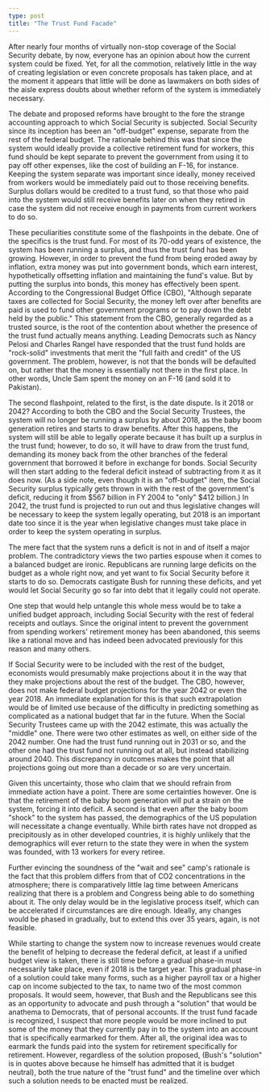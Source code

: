 ```yaml
---
type: post
title: "The Trust Fund Facade"
---
```

After nearly four months of virtually non-stop coverage of the Social Security
debate, by now, everyone has an opinion about how the current system could be
fixed. Yet, for all the commotion, relatively little in the way of creating
legislation or even concrete proposals has taken place, and at the moment it
appears that little will be done as lawmakers on both sides of the aisle
express doubts about whether reform of the system is immediately necessary.

The debate and proposed reforms have brought to the fore the strange
accounting approach to which Social Security is subjected. Social Security
since its inception has been an "off-budget" expense, separate from the rest
of the federal budget. The rationale behind this was that since the system
would ideally provide a collective retirement fund for workers, this fund
should be kept separate to prevent the government from using it to pay off
other expenses, like the cost of building an F-16, for instance. Keeping the
system separate was important since ideally, money received from workers would
be immediately paid out to those receiving benefits. Surplus dollars would be
credited to a trust fund, so that those who paid into the system would still
receive benefits later on when they retired in case the system did not receive
enough in payments from current workers to do so.

These peculiarities constitute some of the flashpoints in the debate. One of
the specifics is the trust fund. For most of its 70-odd years of existence,
the system has been running a surplus, and thus the trust fund has been
growing. However, in order to prevent the fund from being eroded away by
inflation, extra money was put into government bonds, which earn interest,
hypothetically offsetting inflation and maintaining the fund's value. But by
putting the surplus into bonds, this money has effectively been spent.
According to the Congressional Budget Office (CBO), "Although separate taxes
are collected for Social Security, the money left over after benefits are paid
is used to fund other government programs or to pay down the debt held by the
public." This statement from the CBO, generally regarded as a trusted source,
is the root of the contention about whether the presence of the trust fund
actually means anything. Leading Democrats such as Nancy Pelosi and Charles
Rangel have responded that the trust fund holds are "rock-solid" investments
that merit the "full faith and credit" of the US government. The problem,
however, is not that the bonds will be defaulted on, but rather that the money
is essentially not there in the first place. In other words, Uncle Sam spent
the money on an F-16 (and sold it to Pakistan).

The second flashpoint, related to the first, is the date dispute. Is it 2018
or 2042? According to both the CBO and the Social Security Trustees, the
system will no longer be running a surplus by about 2018, as the baby boom
generation retires and starts to draw benefits. After this happens, the system
will still be able to legally operate because it has built up a surplus in the
trust fund; however, to do so, it will have to draw from the trust fund,
demanding its money back from the other branches of the federal government
that borrowed it before in exchange for bonds. Social Security will then start
adding to the federal deficit instead of subtracting from it as it does now.
(As a side note, even though it is an "off-budget" item, the Social Security
surplus typically gets thrown in with the rest of the government's deficit,
reducing it from $567 billion in FY 2004 to "only" $412 billion.) In 2042, the
trust fund is projected to run out and thus legislative changes will be
necessary to keep the system legally operating, but 2018 is an important date
too since it is the year when legislative changes must take place in order to
keep the system operating in surplus.

The mere fact that the system runs a deficit is not in and of itself a major
problem. The contradictory views the two parties espouse when it comes to a
balanced budget are ironic. Republicans are running large deficits on the
budget as a whole right now, and yet want to fix Social Security before it
starts to do so. Democrats castigate Bush for running these deficits, and yet
would let Social Security go so far into debt that it legally could not
operate.

One step that would help untangle this whole mess would be to take a unified
budget approach, including Social Security with the rest of federal receipts
and outlays. Since the original intent to prevent the government from spending
workers' retirement money has been abandoned, this seems like a rational move
and has indeed been advocated previously for this reason and many others.

If Social Security were to be included with the rest of the budget, economists
would presumably make projections about it in the way that they make
projections about the rest of the budget. The CBO, however, does not make
federal budget projections for the year 2042 or even the year 2018. An
immediate explanation for this is that such extrapolation would be of limited
use because of the difficulty in predicting something as complicated as a
national budget that far in the future. When the Social Security Trustees came
up with the 2042 estimate, this was actually the "middle" one. There were two
other estimates as well, on either side of the 2042 number. One had the trust
fund running out in 2031 or so, and the other one had the trust fund not
running out at all, but instead stabilizing around 2040. This discrepancy in
outcomes makes the point that all projections going out more than a decade or
so are very uncertain.

Given this uncertainty, those who claim that we should refrain from immediate
action have a point. There are some certainties however. One is that the
retirement of the baby boom generation will put a strain on the system,
forcing it into deficit. A second is that even after the baby boom "shock" to
the system has passed, the demographics of the US population will necessitate
a change eventually. While birth rates have not dropped as precipitously as in
other developed countries, it is highly unlikely that the demographics will
ever return to the state they were in when the system was founded, with 13
workers for every retiree.

Further evincing the soundness of the "wait and see" camp's rationale is the
fact that this problem differs from that of CO2 concentrations in the
atmosphere; there is comparatively little lag time between Americans realizing
that there is a problem and Congress being able to do something about it. The
only delay would be in the legislative process itself, which can be
accelerated if circumstances are dire enough. Ideally, any changes would be
phased in gradually, but to extend this over 35 years, again, is not feasible.

While starting to change the system now to increase revenues would create the
benefit of helping to decrease the federal deficit, at least if a unified
budget view is taken, there is still time before a gradual phase-in must
necessarily take place, even if 2018 is the target year. This gradual phase-in
of a solution could take many forms, such as a higher payroll tax or a higher
cap on income subjected to the tax, to name two of the most common proposals.
It would seem, however, that Bush and the Republicans see this as an
opportunity to advocate and push through a "solution" that would be anathema
to Democrats, that of personal accounts. If the trust fund facade is
recognized, I suspect that more people would be more inclined to put some of
the money that they currently pay in to the system into an account that is
specifically earmarked for them. After all, the original idea was to earmark
the funds paid into the system for retirement specifically for retirement.
However, regardless of the solution proposed, (Bush's "solution" is in quotes
above because he himself has admitted that it is budget neutral), both the
true nature of the "trust fund" and the timeline over which such a solution
needs to be enacted must be realized.
